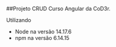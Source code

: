 ##Projeto CRUD Curso Angular da CoD3r.

Utilizando 
 - Node na versão 14.17.6 
 - npm na versão 6.14.15